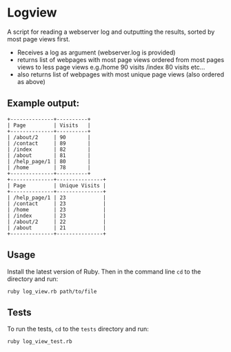# Logview

A script for reading a webserver log and outputting the results, sorted by most page views first. 

* Receives a log as argument (webserver.log is provided)
* returns list of webpages with most page views ordered from most pages views to less page views e.g./home 90 visits /index 80 visits etc...
* also returns list of webpages with most unique page views (also ordered as above)

## Example output:
```
+--------------+----------+
| Page         | Visits   |
+--------------+----------+
| /about/2     | 90       |
| /contact     | 89       |
| /index       | 82       |
| /about       | 81       |
| /help_page/1 | 80       |
| /home        | 78       |
+--------------+----------+
+--------------+---------------+
| Page         | Unique Visits |
+--------------+---------------+
| /help_page/1 | 23            |
| /contact     | 23            |
| /home        | 23            |
| /index       | 23            |
| /about/2     | 22            |
| /about       | 21            |
+--------------+---------------+
```

## Usage
Install the latest version of Ruby. Then in the command line `cd` to the directory and run:
```
ruby log_view.rb path/to/file
```

## Tests
To run the tests, `cd` to the `tests` directory and run:
```
ruby log_view_test.rb
```
